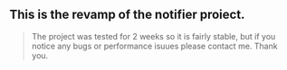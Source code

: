 ## This is the revamp of the notifier proiect.
>The project was tested for 2 weeks so it is fairly stable, but if you notice any bugs or performance isuues please contact me.
>Thank you.